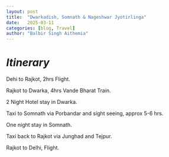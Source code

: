 ```yaml
---
layout: post
title:  "Dwarkadish, Somnath & Nageshwar Jyotirlinga"
date:   2025-03-11
categories: [blog, Travel]
author: "Balbir Singh Aithemia"
---
```

# *Itinerary*
Dehi to Rajkot, 2hrs Flight.

Rajkot to Dwarka, 4hrs Vande Bharat Train.

2 Night Hotel stay in Dwarka.

Taxi to Somnath via Porbandar and sight seeing, approx 5-6 hrs.

One night stay in Somnath.

Taxi back to Rajkot via Junghad and Tejpur.

Rajkot to Delhi, Flight.





[jekyll-docs]: https://jekyllrb.com/docs/home
[jekyll-gh]:   https://github.com/jekyll/jekyll
[jekyll-talk]: https://talk.jekyllrb.com/
